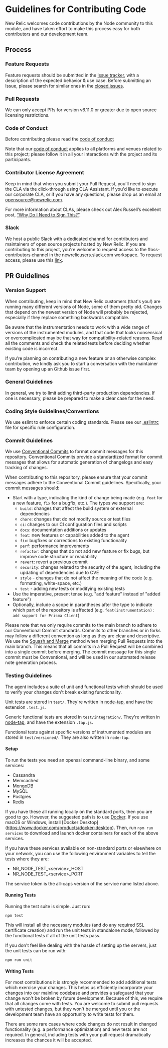 # Guidelines for Contributing Code

New Relic welcomes code contributions by the Node community to this module, and
have taken effort to make this process easy for both contributors and our
development team.

## Process

### Feature Requests

Feature requests should be submitted in the [Issue tracker](../../issues), with
a description of the expected behavior & use case. Before submitting an Issue,
please search for similar ones in the [closed
issues](../../issues?q=is%3Aissue+is%3Aclosed+label%3Aenhancement).

### Pull Requests

We can only accept PRs for version v6.11.0 or greater due to open source
licensing restrictions.

### Code of Conduct

Before contributing please read the [code of conduct](https://github.com/newrelic/.github/blob/main/CODE_OF_CONDUCT.md)

Note that our [code of conduct](https://github.com/newrelic/.github/blob/main/CODE_OF_CONDUCT.md) applies to all platforms
and venues related to this project; please follow it in all your interactions
with the project and its participants.

### Contributor License Agreement

Keep in mind that when you submit your Pull Request, you'll need to sign the
CLA via the click-through using CLA-Assistant. If you'd like to execute our
corporate CLA, or if you have any questions, please drop us an email at
opensource@newrelic.com.

For more information about CLAs, please check out Alex Russell’s excellent
post, [“Why Do I Need to Sign
This?”](https://infrequently.org/2008/06/why-do-i-need-to-sign-this/).

### Slack

We host a public Slack with a dedicated channel for contributors and
maintainers of open source projects hosted by New Relic. If you are
contributing to this project, you're welcome to request access to the
\#oss-contributors channel in the newrelicusers.slack.com workspace. To request access, please use this [link](https://join.slack.com/t/newrelicusers/shared_invite/zt-1ayj69rzm-~go~Eo1whIQGYnu3qi15ng).

## PR Guidelines

### Version Support

When contributing, keep in mind that New Relic customers (that's you!) are running many different versions of Node, some of them pretty old. Changes that depend on the newest version of Node will probably be rejected, especially if they replace something backwards compatible.

Be aware that the instrumentation needs to work with a wide range of versions of the instrumented modules, and that code that looks nonsensical or overcomplicated may be that way for compatibility-related reasons. Read all the comments and check the related tests before deciding whether existing code is incorrect.

If you’re planning on contributing a new feature or an otherwise complex contribution, we kindly ask you to start a conversation with the maintainer team by opening up an Github issue first.

### General Guidelines

In general, we try to limit adding third-party production dependencies. If one is necessary, please be prepared to make a clear case for the need.

### Coding Style Guidelines/Conventions

We use eslint to enforce certain coding standards. Please see our [.eslintrc](./.eslintrc.js) file for specific rule configuration.

### Commit Guidelines

We use [Conventional Commits](https://www.conventionalcommits.org/en/v1.0.0/) to format commit messages for this repository. Conventional Commits provide a standardized format for commit messages that allows for automatic generation of changelogs and easy tracking of changes.

When contributing to this repository, please ensure that your commit messages adhere to the Conventional Commit guidelines. Specifically, your commit messages should:

* Start with a type, indicating the kind of change being made (e.g. `feat` for a new feature, `fix` for a bugfix, etc.). The types we support are:
  * `build`: changes that affect the build system or external dependencies
  * `chore`: changes that do not modify source or test files
  * `ci`: changes to our CI configuration files and scripts
  * `docs`: documentation additions or updates
  * `feat`: new features or capabilities added to the agent
  * `fix`: bugfixes or corrections to existing functionality
  * `perf`: performance improvements
  * `refactor`: changes that do not add new feature or fix bugs, but improve code structure or readability
  * `revert`: revert a previous commit
  * `security`: changes related to the security of the agent, including the updating of dependencies due to CVE
  * `style` - changes that do not affect the meaning of the code (e.g. formatting, white-space, etc.)
  * `test` - adding new tests or modifying existing tests
* Use the imperative, present tense (e.g. "add feature" instead of "added feature")
* Optionally, include a scope in parantheses after the type to indicate which part of the repository is affected (e.g. `feat(instrumentation): add support for Prisma Client`)

Please note that we only require commits to the main branch to adhere to our Conventional Commit standards. Commits to other branches or in forks may follow a different convention as long as they are clear and descriptive. We use the [Squash and Merge](https://docs.github.com/en/pull-requests/collaborating-with-pull-requests/incorporating-changes-from-a-pull-request/about-pull-request-merges#squash-and-merge-your-commits) method when merging Pull Requests into the main branch. This means that all commits in a Pull Request will be combined into a single commit before merging. The commit message for this single commit must be Conventional, and will be used in our automated release note generation process.

### Testing Guidelines

The agent includes a suite of unit and functional tests which should be used to
verify your changes don't break existing functionality.

Unit tests are stored in `test/`. They're written in
[node-tap](https://github.com/isaacs/node-tap), and have the extension `.test.js`.

Generic functional tests are stored in `test/integration/`. They're written in
[node-tap](https://github.com/isaacs/node-tap), and have the extension
`.tap.js`.

Functional tests against specific versions of instrumented modules are stored
in `test/versioned/`. They are also written in `node-tap`.

#### Setup

To run the tests you need an openssl command-line binary, and some services:

* Cassandra
* Memcached
* MongoDB
* MySQL
* Postgres
* Redis

If you have these all running locally on the standard ports, then you are good
to go. However, the suggested path is to use [Docker](http://www.docker.com).
If you use macOS or Windows, install [Docker Desktop]
(https://www.docker.com/products/docker-desktop). Then, run `npm run services`
to download and launch docker containers for each of the above services.

If you have these services available on non-standard ports or elsewhere on your
network, you can use the following environment variables to tell the tests
where they are:

* NR_NODE\_TEST_&lt;service&gt;\_HOST
* NR_NODE\_TEST_&lt;service&gt;\_PORT

The service token is the all-caps version of the service name listed above.

#### Running Tests

Running the test suite is simple. Just run:

    npm test

This will install all the necessary modules (and do any required SSL
certificate creation) and run the unit tests in standalone mode, followed by
the functional tests if all of the unit tests pass.

If you don't feel like dealing with the hassle of setting up the servers, just
the unit tests can be run with:

    npm run unit

#### Writing Tests

For most contributions it is strongly recommended to add additional tests which
exercise your changes. This helps us efficiently incorporate your changes into
our mainline codebase and provides a safeguard that your change won't be broken
by future development. Because of this, we require that all changes come with
tests. You are welcome to submit pull requests with untested changes, but they
won't be merged until you or the development team have an opportunity to write
tests for them.

There are some rare cases where code changes do not result in changed
functionality (e.g. a performance optimization) and new tests are not required.
In general, including tests with your pull request dramatically increases the
chances it will be accepted.
